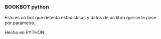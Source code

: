 ### BOOKBOT python

Esto es un bot que detecta estadísticas y datos de un libro que se le pase por parametro.

Hecho en PYTHON
